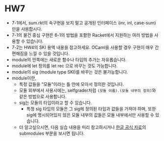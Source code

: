 # HW7 #

- 7-1에서, sum.rkt의 속구현을 보지 말고 공개된 인터페이스 (inr, inl, case-sum) 만을 사용합시다.
- 7-1의 물건 중심 구현은 6-1의 방법을 포함한 Racket에서 지원하는 여러 방법을 사용할 수 있습니다.
- 7-2는 HW4의 SKI 용액 내용을 참고하세요. OCaml을 사용할 경우 구현이 매우 간편해짐을 느낄 수 있을 것입니다.
- module의 안쪽에는 새로운 함수나 타입의 추가는 자유롭습니다.
- module에 let 정의를 let rec 으로 바꾸는 것도 가능합니다.
- module의 sig (module type SKI)를 바꾸는 것은 불가능합니다.
- module이란,
  + 특정 값들을 "모듈"이라는 틀 안에 모아서 정의한 것입니다.
  + 모듈 외부에서 사용시에는, selfgrader처럼 `(모듈 이름).(모듈 내부의 정의)`와 같은 방법으로 사용합니다.
  + sig는 모듈의 타입이라고 할 수 있습니다.
    * 특정 sig 타입의 모듈은 그 sig에 정의된 타입과 값들을 가져야 하며, 또한 sig에 명시되어있지 않은 모듈 내부의 값들은 모듈 내부에서만 사용할 수 있습니다.
  + 더 알고싶으시면, 다음 실습 내용을 미리 참고하시거나 [한글 공식 자료](https://ocaml.org/learn/tutorials/modules.ko.html)의 submodules 부분을 보시면 됩니다.

